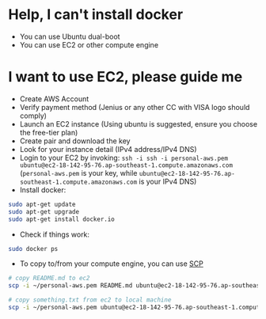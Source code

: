 # Help, I can't install docker

* You can use Ubuntu dual-boot
* You can use EC2 or other compute engine

# I want to use EC2, please guide me

* Create AWS Account
* Verify payment method (Jenius or any other CC with VISA logo should comply)
* Launch an EC2 instance (Using ubuntu is suggested, ensure you choose the free-tier plan)
* Create pair and download the key
* Look for your instance detail (IPv4 address/IPv4 DNS)
* Login to your EC2 by invoking: `ssh -i ssh -i personal-aws.pem ubuntu@ec2-18-142-95-76.ap-southeast-1.compute.amazonaws.com` (`personal-aws.pem` is your key, while `ubuntu@ec2-18-142-95-76.ap-southeast-1.compute.amazonaws.com` is your IPv4 DNS)
* Install docker:

```bash
sudo apt-get update
sudo apt-get upgrade
sudo apt-get install docker.io
```

* Check if things work:

```bash
sudo docker ps
```

* To copy to/from your compute engine, you can use [SCP](https://linuxize.com/post/how-to-use-scp-command-to-securely-transfer-files/)

```bash
# copy README.md to ec2
scp -i ~/personal-aws.pem README.md ubuntu@ec2-18-142-95-76.ap-southeast-1.compute.amazonaws.com:/home/ubuntu

# copy something.txt from ec2 to local machine
scp -i ~/personal-aws.pem ubuntu@ec2-18-142-95-76.ap-southeast-1.compute.amazonaws.com:/home/ubuntu/something.txt ./
```